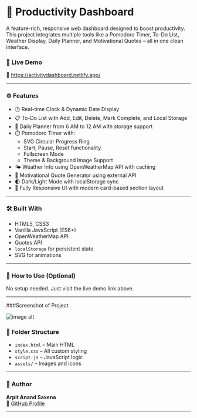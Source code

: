 # 🧠 Productivity Dashboard

A feature-rich, responsive web dashboard designed to boost productivity. This project integrates multiple tools like a Pomodoro Timer, To-Do List, Weather Display, Daily Planner, and Motivational Quotes – all in one clean interface.

### 🚀 Live Demo
🔗 https://activitydashboard.netlify.app/

---

### ⚙️ Features

- 🕑 Real-time Clock & Dynamic Date Display
- 📋 To-Do List with Add, Edit, Delete, Mark Complete, and Local Storage
- 📅 Daily Planner from 6 AM to 12 AM with storage support
- ⏱️ Pomodoro Timer with:
  - SVG Circular Progress Ring
  - Start, Pause, Reset functionality
  - Fullscreen Mode
  - Theme & Background Image Support
- 🌤️ Weather Info using OpenWeatherMap API with caching
- 💬 Motivational Quote Generator using external API
- 🌓 Dark/Light Mode with localStorage sync
- 📱 Fully Responsive UI with modern card-based section layout

---

### 🛠️ Built With

- HTML5, CSS3
- Vanilla JavaScript (ES6+)
- OpenWeatherMap API
- Quotes API
- `localStorage` for persistent state
- SVG for animations

---

### 🧰 How to Use (Optional)

No setup needed. Just visit the live demo link above.

---
###Screenshot of Project

![image alt](https://github.com/ArpitAnandSaxena/Productivity-Dashboard/tree/4f75582591ae92b374f4e63eaf4783d7338441f0/ProductivityActivity)


### 📁 Folder Structure

- `index.html` – Main HTML
- `style.css` – All custom styling
- `script.js` – JavaScript logic
- `assets/` – Images and icons

---

### 🙌 Author

**Arpit Anand Saxena**  
🔗 [GitHub Profile](https://github.com/ArpitAnandSaxena)

---

